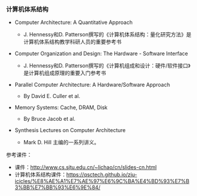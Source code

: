 ### 计算机体系结构
+ Computer Architecture: A Quantitative Approach
    -  J. Hennessy和D. Patterson撰写的《计算机体系结构：量化研究方法》是计算机体系结构教学科研人员的重要参考书
+ Computer Organization and Design: The Hardware - Software Interface
    - J. Hennessy和D. Patterson撰写的《计算机组成和设计：硬件/软件接口》是计算机组成原理的重要入门参考书
 
+ Parallel Computer Architecture: A Hardware/Software Approach
    - By David E. Culler et al.
+ Memory Systems: Cache, DRAM, Disk
    - By Bruce Jacob et al.
+ Synthesis Lectures on Computer Architecture
    - Mark D. Hill 主编的一系列讲义。
 
参考课件：
+ 课件：http://www.cs.sjtu.edu.cn/~lichao/cn/slides-cn.html
+ 计算机体系结构课件：https://qsctech.github.io/zju-icicles/%E8%AE%A1%E7%AE%97%E6%9C%BA%E4%BD%93%E7%B3%BB%E7%BB%93%E6%9E%84/
